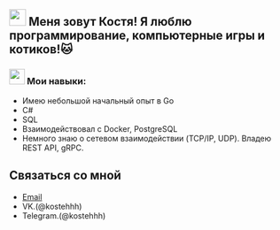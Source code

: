 <h2> <img src="https://emojis.slackmojis.com/emojis/images/1588315024/8823/hyperkitty.gif?1588315024" width="30">
Меня зовут Костя! Я люблю программирование, компьютерные игры и котиков!🐱



### <h3> <img src="https://emojis.slackmojis.com/emojis/images/1621024394/39092/cat-roll.gif?1621024394" width="28" />  Мои навыки:</a></h3>
- Имею небольшой начальный опыт в Go
- C#
- SQL
- Взаимодействовал с Docker, PostgreSQL
- Немного знаю о сетевом взаимодействии (TCP/IP, UDP). Владею REST API, gRPC.



## Связаться со мной

- [Email](kostya.gromov.2000@inbox.ru)
- VK.(@kostehhh)
- Telegram.(@kostehhh)
  




